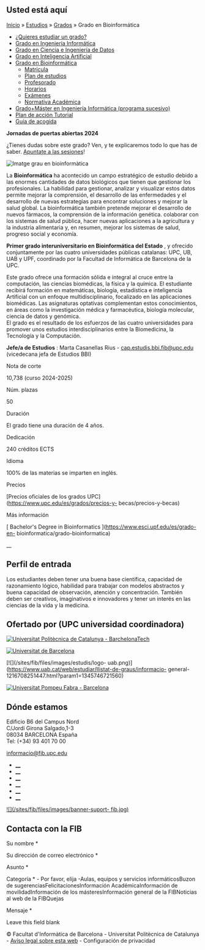 ## Usted está aquí

[Inicio](/es) » [Estudios](/es/estudios) » [Grados](/es/estudios/grados) »
Grado en Bioinformática

  * [¿Quieres estudiar un grado?](/es/estudios/grados/quieres-estudiar-un-grado)
  * [Grado en Ingeniería Informática](/es/estudios/grados/grado-en-ingenieria-informatica)
  * [Grado en Ciencia e Ingeniería de Datos](/es/estudios/grados/grado-en-ciencia-e-ingenieria-de-datos)
  * [Grado en Inteligencia Artificial](/es/estudios/grados/grado-en-inteligencia-artificial)
  * [Grado en Bioinformática](/es/estudios/grados/grado-en-bioinformatica)
    * [Matrícula](/es/estudios/grados/grado-en-bioinformatica/matricula)
    * [Plan de estudios](/es/estudios/grados/grado-en-bioinformatica/plan-de-estudios)
    * [Profesorado](/es/estudios/grados/grado-en-bioinformatica/profesorado)
    * [Horarios](/es/estudios/grados/grado-en-bioinformatica/horarios)
    * [Exámenes](/es/estudios/grados/grado-en-bioinformatica/examenes)
    * [Normativa Académica](/es/estudios/grados/grado-en-bioinformatica/normativa-academica)
  * [Grado+Máster en Ingeniería Informática (programa sucesivo)](/es/estudios/grados/gradomaster-en-ingenieria-informatica-programa-sucesivo)
  * [Plan de acción Tutorial](/es/estudios/grados/plan-de-accion-tutorial)
  * [Guía de acogida](/es/estudios/grados/guia-de-acogida-estudiantado-de-grado)

**Jornadas de puertas abiertas 2024**

¿Tienes dudas sobre este grado? Ven, y te explicaremos todo lo que has de
saber. [Apuntate a las sesiones](/ca/secundaria/portes-obertes)!

![Imatge grau en
bioinformàtica](/sites/fib/files/images/estudis/bioinformaticamidaweb.png)

La **Bioinformática** ha acontecido un campo estratégico de estudio debido a
las enormes cantidades de datos biológicos que tienen que gestionar los
profesionales. La habilidad para gestionar, analizar y visualizar estos datos
permite mejorar la comprensión, el desarrollo de las enfermedades y el
desarrollo de nuevas estrategias para encontrar soluciones y mejorar la salud
global. La bioinformática también pretende mejorar el desarrollo de nuevos
fármacos, la comprensión de la información genética. colaborar con los
sistemas de salud pública, hacer nuevas aplicaciones a la agricultura y la
industria alimentaria y, en resumen, mejorar los sistemas de salud, progreso
social y economía.

**Primer grado interuniversitario en Bioinformática del Estado** , y ofrecido
conjuntamente por las cuatro universidades públicas catalanas: UPC, UB, UAB y
UPF, coordinado por la Facultad de Informática de Barcelona de la UPC.

Este grado ofrece una formación sólida e integral al cruce entre la
computación, las ciencias biomédicas, la física y la química. El estudiante
recibirá formación en matemáticas, biología, estadística e inteligencia
Artificial con un enfoque multidisciplinario, focalizado en las aplicaciones
biomédicas. Las asignaturas optativas complementan estos conocimientos, en
áreas como la investigación médica y farmacéutica, biología molecular, ciencia
de datos y genómica.  
El grado es el resultado de los esfuerzos de las cuatro universidades para
promover unos estudios interdisciplinarios entre la Biomedicina, la Tecnología
y la Computación.

**Jefe/a de Estudios** : Marta Casanellas Rius -
[cap.estudis.bbi.fib@upc.edu](mailto:cap.estudis.bbi.fib@upc.edu) (vicedecana
jefa de Estudios BBI)

Nota de corte

10,738 (curso 2024-2025)

Núm. plazas

50

Duración

El grado tiene una duración de 4 años.

Dedicación

240 créditos ECTS

Idioma

100% de las materias se imparten en inglés.

Precios

[Precios oficiales de los grados UPC](https://www.upc.edu/es/grados/precios-y-
becas/precios-y-becas)

Más información

[ Bachelor's Degree in Bioinformatics ](https://www.esci.upf.edu/es/grado-en-
bioinformatica/grado-bioinformatica)

__

## Perfil de entrada

Los estudiantes deben tener una buena base científica, capacidad de
razonamiento lógico, habilidad para trabajar con modelos abstractos y buena
capacidad de observación, atención y concentración. También deben ser
creativos, imaginativos e innovadores y tener un interés en las ciencias de la
vida y la medicina.

## Ofertado por (UPC universidad coordinadora)

[![Universitat Politècnica de Catalunya -
BarchelonaTech](/sites/fib/files/logoupc_trans.gif)](http://www.upc.edu/)

[![Universitat de
Barcelona](/sites/fib/files/logoub.png)](https://www.ub.edu/web/ub/ca/estudis/oferta_formativa/graus/fitxa/B/G1100/index.html)

[![](/sites/fib/files/images/estudis/logo-
uab.png)](https://www.uab.cat/web/estudiar/llistat-de-graus/informacio-
general-1216708251447.html?param1=1345746721560)

[![Universitat Pompeu Fabra -
Barcelona](/sites/fib/files/logoupf_trans.gif)](http://www.esci.upf.edu/ca)

## Dónde estamos

Edificio B6 del Campus Nord  
C/Jordi Girona Salgado,1-3  
08034 BARCELONA España  
Tel: (+34) 93 401 70 00

[informacio@fib.upc.edu](mailto:informacio@fib.upc.edu)

  * [__](/es/noticies/rss.rss)
  * [__](https://www.facebook.com/fib.upc)
  * [__](https://twitter.com/fib_upc)
  * [__](https://www.flickr.com/photos/fib-upc/albums)
  * [__](https://www.youtube.com/user/mediafib)
  * [__](https://www.instagram.com/fib.upc/)

[![](/sites/fib/files/images/banner-suport-
fib.jpg)](http://suport.fib.upc.edu)

## Contacta con la FIB

Su nombre *

Su dirección de correo electrónico *

Asunto *

Categoría * \- Por favor, elija -Aulas, equipos y servicios informáticosBuzon
de sugerenciasFelicitacionesInformación AcadémicaInformación de
movilidadInformación de los másteresInformación general de la FIBNoticias al
web de la FIBQuejas

Mensaje *

Leave this field blank

© Facultat d'Informàtica de Barcelona - Universitat Politècnica de Catalunya -
[Avíso legal sobre esta web](/es/aviso-legal-sobre-esta-web) \- Configuración
de privacidad

